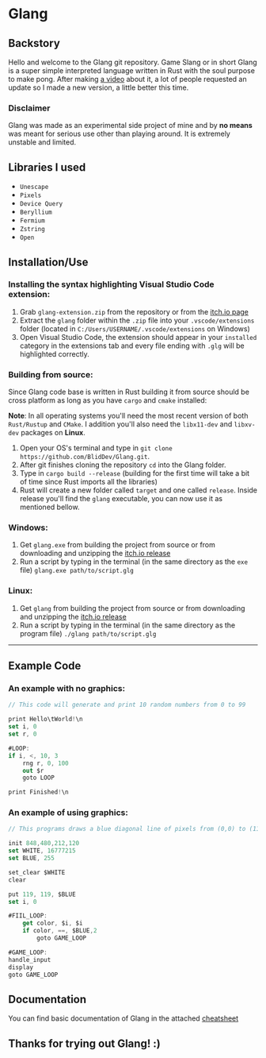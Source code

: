 # Glang
## Backstory
Hello and welcome to the Glang git repository. Game Slang or in short Glang is a super simple interpreted language written in Rust with the soul purpose to make pong. After making [a video](https://youtu.be/9JNUzwDLucA) about it, a lot of people requested an update so I made a new version, a little better this time.

### Disclaimer
Glang was made as an experimental side project of mine and by **no means** was meant for serious use other than playing around. It is extremely unstable and limited.



## Libraries I used
* `Unescape`
* ``Pixels``
* ``Device Query``
* ``Beryllium``
* ``Fermium``
* ``Zstring``
* ``Open``



## Installation/Use

### Installing the syntax highlighting Visual Studio Code extension:
1. Grab ``glang-extension.zip`` from the repository or from the [itch.io page](https://blid.itch.io/glang)
2. Extract the ``glang`` folder within the ``.zip`` file into your ``.vscode/extensions`` folder (located in ``C:/Users/USERNAME/.vscode/extensions`` on Windows)
3. Open Visual Studio Code, the extension should appear in your ``installed`` category in the extensions tab and every file ending with ``.glg`` will be highlighted correctly.

### Building from source:
Since Glang code base is written in Rust building it from source should be cross platform as long as you have ``cargo`` and ``cmake`` installed:

**Note**: In all operating systems you'll need the most recent version of both ``Rust/Rustup`` and ``CMake``. I addition you'll also need the ``libx11-dev`` and ``libxv-dev`` packages on **Linux**.

1. Open your OS's terminal and type in ```git clone https://github.com/BlidDev/Glang.git```.
2. After git finishes cloning the repository ```cd``` into the Glang folder.
3. Type in ```cargo build --release``` (building for the first time will take a bit of time since Rust imports all the libraries)
4. Rust will create a new folder called ``target`` and one called ``release``. Inside release you'll find the ``glang`` executable, you can now use it as mentioned bellow.

### Windows:
1. Get ``glang.exe`` from building the project from source or from downloading and unzipping the [itch.io release](https://blid.itch.io/glang)
2. Run a script by typing in the terminal (in the same directory as the ``exe`` file) ```glang.exe path/to/script.glg```
### Linux:
1. Get ``glang`` from building the project from source or from downloading and unzipping the [itch.io release](https://blid.itch.io/glang)
2. Run a script by typing in the terminal (in the same directory as the program file) ```./glang path/to/script.glg```


--- 

## Example Code
### An example with no graphics:
```kotlin
// This code will generate and print 10 random numbers from 0 to 99

print Hello\tWorld!\n
set i, 0 
set r, 0

#LOOP:
if i, <, 10, 3
    rng r, 0, 100
    out $r
    goto LOOP

print Finished!\n
```

### An example of using graphics:

```kotlin
// This programs draws a blue diagonal line of pixels from (0,0) to (119,119)

init 848,480,212,120
set WHITE, 16777215
set BLUE, 255

set_clear $WHITE
clear

put 119, 119, $BLUE
set i, 0

#FIIL_LOOP:
    get color, $i, $i
    if color, ==, $BLUE,2
        goto GAME_LOOP

#GAME_LOOP:
handle_input
display
goto GAME_LOOP

```


## Documentation
You can find basic documentation of Glang in the attached [cheatsheet](Cheatsheet.md)


## **Thanks for trying out Glang! :)**
